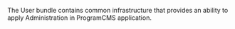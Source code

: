 The User bundle contains common infrastructure that provides an ability to apply Administration in ProgramCMS application.